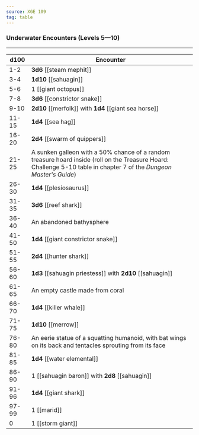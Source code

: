 ```yaml
---
source: XGE 109
tag: table
---
```


### Underwater Encounters (Levels 5—10)
---
|d100|Encounter|
|----|------------|
|1-2|**3d6** [[steam mephit]]|
|3-4|**1d10** [[sahuagin]]|
|5-6|1 [[giant octopus]]|
|7-8|**3d6** [[constrictor snake]]|
|9-10|**2d10** [[merfolk]] with **1d4** [[giant sea horse]]|
|11-15|**1d4** [[sea hag]]|
|16-20|**2d4** [[swarm of quippers]]|
|21-25|A sunken galleon with a 50% chance of a random treasure hoard inside (roll on the Treasure Hoard: Challenge 5-10 table in chapter 7 of the _Dungeon Master's Guide_)|
|26-30|**1d4** [[plesiosaurus]]|
|31-35|**3d6** [[reef shark]]|
|36-40|An abandoned bathysphere|
|41-50|**1d4** [[giant constrictor snake]]|
|51-55|**2d4** [[hunter shark]]|
|56-60|**1d3** [[sahuagin priestess]] with **2d10** [[sahuagin]]|
|61-65|An empty castle made from coral|
|66-70|**1d4** [[killer whale]]|
|71-75|**1d10** [[merrow]]|
|76-80|An eerie statue of a squatting humanoid, with bat wings on its back and tentacles sprouting from its face|
|81-85|**1d4** [[water elemental]]|
|86-90|1 [[sahuagin baron]] with **2d8** [[sahuagin]]|
|91-96|**1d4** [[giant shark]]|
|97-99|1 [[marid]]|
|0|1 [[storm giant]]|
